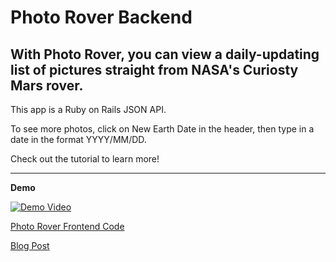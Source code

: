 # Photo Rover Backend

## With Photo Rover, you can view a daily-updating list of pictures straight from NASA's Curiosty Mars rover. 

This app is a Ruby on Rails JSON API. 

To see more photos, click on New Earth Date in the header, then type in a date in the format YYYY/MM/DD. 

Check out the tutorial to learn more!

---

**Demo**

[![Demo Video](http://img.youtube.com/vi/m2Ufl3jyjNQ/0.jpg)](http://www.youtube.com/watch?v=m2Ufl3jyjNQ)

[Photo Rover Frontend Code](https://github.com/colerau/photo-rover-frontend-v3)

[Blog Post](https://dev.to/colerau/photo-rover-flatiron-school-final-project-4d8h)
